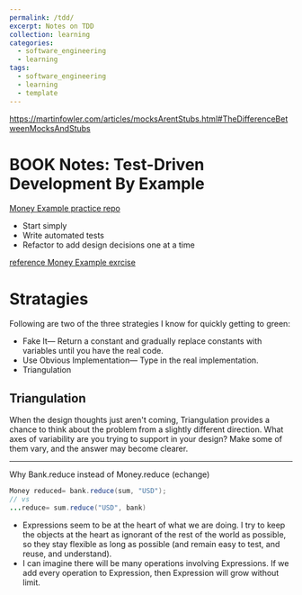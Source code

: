 ```yaml
---
permalink: /tdd/
excerpt: Notes on TDD
collection: learning
categories:
  - software_engineering
  - learning
tags:
  - software_engineering
  - learning
  - template
---
```

<https://martinfowler.com/articles/mocksArentStubs.html#TheDifferenceBetweenMocksAndStubs>


# BOOK Notes: Test-Driven Development By Example

[Money Example practice repo](https://github.com/friendlyantz/test-driven-development-by-example)
- Start simply  
- Write automated tests  
- Refactor to add design decisions one at a time

[reference Money Example exrcise](https://github.com/hvaldecantos/tddbyexample-money)

# Stratagies

Following are two of the three strategies I know for quickly getting to green:

- Fake It— Return a constant and gradually replace constants with variables until you have the real code.
- Use Obvious Implementation— Type in the real implementation.
- Triangulation
## Triangulation

When the design thoughts just aren't coming, Triangulation provides a chance to think about the problem from a slightly different direction. What axes of variability are you trying to support in your design? Make some of them vary, and the answer may become clearer.

---

Why Bank.reduce instead of Money.reduce (echange)
```java
Money reduced= bank.reduce(sum, "USD");
// vs
...reduce= sum.reduce("USD", bank)

```
	
- Expressions seem to be at the heart of what we are doing. I try to keep the objects at the heart as ignorant of the rest of the world as possible, so they stay flexible as long as possible (and remain easy to test, and reuse, and understand). 
- I can imagine there will be many operations involving Expressions. If we add every operation to Expression, then Expression will grow without limit.